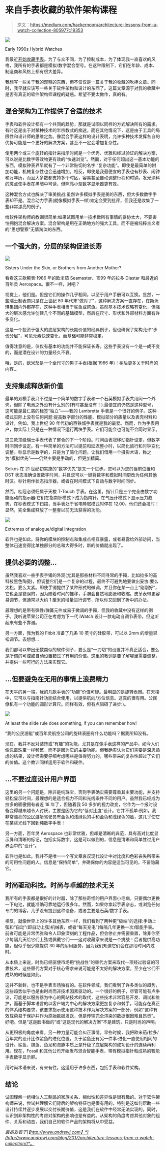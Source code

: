 # 来自手表收藏的软件架构课程

> 原文：<https://medium.com/hackernoon/architecture-lessons-from-a-watch-collection-805977c19353>

![](img/0e99689b8252f778288a72d67a0eefa2.png)

Early 1990s Hybrid Watches

我最近[开始收藏手表](http://www.andrewj.com/blog/2017/collection-or-obsession/)。为了与众不同，为了控制成本，为了体现我一直喜欢的风格，我所有的手表都是模拟/数字混合型号。在这种限制下，它们在年龄、成本、制造商和风格上都有很大差异。

我想写一些关于我的观察的东西，但不仅仅是一篇关于我的收藏的吹捧文章。同时，我早就应该写一些关于软件架构和设计的东西了。这篇文章源于对我的收藏中是否有真正的软件架构师课程的疑惑。希望不要太做作，真的有。

## 混合架构为工作提供了合适的技术

手表和软件设计都有一个共同的趋势，那就是试图以同样的方式解决所有的需求。有时这是出于对某种技术的半宗教式的痴迷，而在其他情况下，这是由于工具的局限性和设计师的思维定势。像混合手表这样的设计表明，允许多种技术发挥各自的优势可能是一个更好的解决方案，甚至不一定会增加复杂性。

使用两个或三个旋转的指针来指示时间是一个优秀、优雅和经过验证的解决方案，可以说是比数字等效物更有效的“快速浏览”。然而，对于任何超出这一基本功能的东西，模拟钟表界早就有了一个非常贴切的名字:“复杂功能”。即使是最简单的附加功能，机械复杂性也会迅速增加。相反，即使是我最便宜的手表也有秒表、闹钟和万年历，而且大多数都支持多个时区，容易甚至自动调整行程和时钟。发光涂料的斑点使手表在黑暗中可读，但照亮小型数字显示器更有效。

这种混合方式也解决了审美挑战:虽然许多模拟手表是美的东西，但大多数数字手表却不是。混合动力手表(就像模拟手表一样)肯定会受到批评，但我还是收集了一些非常漂亮的例子。

给软件架构师的教训很简单:如果试图用单一技术做所有事情的妥协太大，不要害怕拥抱混合解决方案。混合架构是用在正确地方的强大工具，而不是被纯粹主义者的“思想警察”无情淘汰的东西。

## 一个强大的，分层的架构促进长寿

![](img/94bb8f33046f9a0997d041be72443418.png)

Sisters Under the Skin, or Brothers from Another Mother?

看看这三款腕表:1986 年的欧米茄 Seamaster、1999 年的拉多 Diastar 和最近的百年灵 Aerospace。很不一样，对吧？

视觉上，他们是。但是它们的操作几乎相同，以至于用户手册可以互换。显然，一些瑞士制表商只是在上世纪 80 年代末“做对了”，这种解决方案一直存在，在斯沃琪集团内外都存在，这种手表相当于鲨鱼或鳄鱼。虽然基本技术仅略有变化，但强大的层次感允许创建几个不同的基础模型，然后在尺寸、形状和外部材料方面有许多变化。

这是一个投资于强大的底层架构的长期价值的经典例子，但也确保了架构允许“步伐分层”，可见元素快速变化，而基础可能非常稳定。

值得注意的是，仅仅有基本的功能并不能保证长寿。这些手表没有一个是一成不变的，而是潜在设计的力量经久不衰。

哦，是的，欧米茄是一个全尺寸的男子手表(根据 1986 年)！稍后更多关于时尚的内容…

## 支持集成释放新价值

最早的双模手表只不过是一个简单的数字手表和一个石英模拟手表共用同一个外壳，但除了电池之外没有什么别的(有时甚至没有！).最便宜的仍然是这种型号，这可能是最仁慈的标签“独立”——我的 Lambretta 手表是一个很好的例子。这种模式实际上没有任何问题:提高数字部分的性能、模拟部分的质量以及表壳材料和设计，例如，我上世纪 90 年代初的西铁城手表就是我的最爱。然而，作为手表用户，你实际上只是在一种情况下运行两块手表。它们可能会也可能不会同时显示。

这三款顶级瑞士手表代表了整合的下一个阶段。时间由表冠移动指针设定，但数字时间同步设定。有一种简单的方法可以提前和延迟整小时，以简化旅行和时钟变化调整。秒显示是数字的，只是为了简化问题。让我们借用一个摄影术语，称之为“模拟优先”——仍然主要是手动的，但更加精简。

Seikos 在 21 世纪初实施的“数字优先”是又一个进步。您可以为您的当前位置和 DST 状态准确设置数字时间，并且您可以一键将数字和模拟时间更改为任何其他时区。秒针用作状态指示器，或者在时间模式下自动与数字时间同步。

然而，桂冠必须归属于天梭 T-Touch 手表。在这里，指针只是三个完全由数字功能驱动的指示器:它们在指南针模式下成为指南针，在气压计模式下显示压力趋势，在秒表模式下扫描，当手表处于省电睡眠模式时停在 12.00。他们还会报时！显然，完全集成释放了一整套以前无法获得的功能。

![](img/c5e2789b274ddcd11ec5fdc84defeda9.png)

Extremes of analogue/digital integration

软件也是如此。将你的模块的控制点和集成点相互暴露，或者暴露给外部访问，当整体迅速变得比单独部分的总和大得多时，新的价值就出现了。

## 提供必要的调整…

虽然我喜欢一些手表手镯的外观(尤其是那些材料不同寻常的手镯，比如拉多的高科技黑色陶瓷)，但调整它们是一个复杂的过程，最终不可避免地要做出妥协:要么太松，要么太紧。即使手镯提供了某种形式的微调，并且你在某一点上“刚刚好”，它也会是错误的，因为随着时间的推移，手腕会自然地膨胀和收缩。皮革表带更容易调节，但通常以大约 1 厘米的增量进行调节，所以你又回到了折中的办法。

最理想的是带有弹性/弹簧元件或易于微调的手镯，但我的收藏中没有这样的例子。我听说苹果公司正在考虑为下一代 iWatch 设计一款电动自调节表带，但这听起来有些不靠谱。

另一方面，我为我的 Fitbit 准备了几条 10 英寸的硅胶带，可以以 2mm 的增量轻松调节。去想想…

我们都可以举出无数类似的软件例子，要么是“一刀切”的设置并不真正适合，要么是所谓的可控或自动设置错过了有用的价值。这里的教训是要了解哪里需要调整，并提供一些可行的方法来实现它。

## …但要避免在无用的事情上浪费精力

在天平的另一端，我的几款手表的“功能”价值可疑。最明显的是旋转表圈。在天梭中，它可以与指南针功能结合使用，以提供航向/方位信息。这真的很有用。公民僚机有一个功能的圆形计算尺。同样有效，但有点阻碍了进步:)。

![](img/600a841b1353403e60184e878efc3b11.png)

At least the slide rule does something, if you can remember how!

“我的公民游艇”或百年灵航空公司的旋转表圈有什么功能吗？据我所知没有。

现在，我并不反对装饰或“有趣”的功能，尤其是在像手表这样的产品中，如今人们像佩戴珠宝一样频繁，而不是因为它的主要功能。但我确实认为它们需要是深思熟虑的结果，设计师需要仔细考虑哪些是值得努力的，哪些带来的复杂性超过了它们的价值。这个教训同样适用于软件和硬件。

## …不要过度设计用户界面

这里的另一个问题是，除非是纯珠宝，否则手表确实需要尊重其主要功能，并支持轻松显示时间，最理想的是适合视力不同和光线条件不同的用户。虽然我已经成为拉多的骄傲拥有者近 18 年了，但随着我 50 多岁的视力改变，它作为一个报时设备变得越来越令人讨厌，主要是因为它的“低对比度”设计。它并不孤单:例如，我非常漂亮的公民游艇驾驶员有金色和浅绿色的手和金色和浅绿色的脸，这几乎使它在某些光线下回到纯数字手表！

另一方面，百年灵 Aerospace 也非常优雅，但却是清晰的典范，具有高对比度显示屏和清晰的标记，包括实际数字。这是可以做到的，信息是清晰和简单胜过用户界面中的“设计”。

软件也是如此。我并不是唯一一个写文章哀叹现代设计中对比度和色彩丧失所带来的可用性问题的人。信息是“保持简单”，并确保你的内容是适当可见的，不要隐藏它。

## 时尚驱动科技。时尚与卓越的技术无关

我所有的手表都是很好的计时器，除了那些奇怪的用户界面小毛病，只要偶尔更换一下电池，就能准确可靠地运行很多年。然而，如果你拿起手表杂志，或浏览任何专门的博客，几乎没有提到这种设备，或者主要是石英/数字手表。

相反，就像世界上的许多其他东西一样，我们看到了两种更“极端”的选择:手动上弦和“自动”(即自动上弦)机械表，或者“每天充电”(每隔几年更换一次)智能手表。前者可能是非常优雅和令人印象深刻的工程作品，但会停止并需要重置，除非你至少每隔几天给它们上弦或佩戴它们——这对收藏家来说是一个挑战！后者提供高功能，但似乎很少能提供 30 年的耐用服务，因为我们知道它们会在那段时间内过时。

从本质上来说，时尚已经驱使市场用“挑战性”的替代方案来取代一项经过验证的可靠技术，这些替代方案对于核心需求来说可能是不太好的解决方案，至少在它们不成熟的时候是如此。

这并不新鲜，也不是手表市场独有的。在软件领域，我们看到了许多类似的趋势，这些趋势似乎也是由时尚而非技术因素驱动的。一个很好的例子，尽管可能有点争议，可能是以服务器为中心的网站技术的取代，这些技术非常容易开发、调试和维护，而基于脚本语言的以客户端为中心的解决方案更加复杂和棘手。可能存在真正的体系结构要求，该要求指示使用这种技术作为解决方案的一部分，例如“这种有效载荷易于保护并作为原始数据发送，但是传输完全渲染的数据很困难且昂贵”。好吧。但是“这是脸书做的”或“这是现代的解决方案”不是建筑，只是时尚的声明。

从更积极的角度来看，另一种力量可能会纠正事情。早些时候，我把欧米茄/拉多/百年灵的设计比作鲨鱼的进化位置。关于鲨鱼还有另一件事:进化一直使用相同的设计。鲨鱼、旗鱼、鱼龙和海豚本质上是升级了底层架构的成功设计的连续再利用。现在，Fossil 和其他公司开始发布混合智能手表，带有模拟指针和成熟的智能手表数字显示屏。

用时尚术语来说，有来有往。这适用于许多东西，包括手表和软件架构。

## 结论

试图理解一组相似人工制品的家族关系、相似性和差异性是很有趣的。对于软件架构师来说，尝试并理解它们背后的架构特征也是很有用的，特别是这如何帮助一些设计持续并逐步发展以交付长期价值，这是我们在软件中经常无法实现的。同时，认识到非架构性的考虑对架构的影响也是有益的。从架构的角度考虑其他对象的组件、关系和动态，我们自己的软件产品的架构将从中受益。

*最初发表于*[*【http://www.andrewj.com】*](http://www.andrewj.com/blog/2017/architecture-lessons-from-a-watch-collection/)*。*
